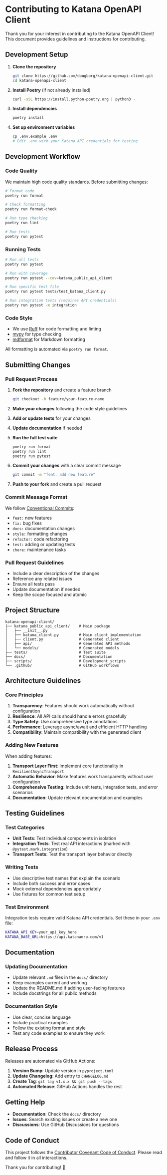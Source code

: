 # Contributing to Katana OpenAPI Client

Thank you for your interest in contributing to the Katana OpenAPI Client! This document
provides guidelines and instructions for contributing.

## Development Setup

1. **Clone the repository**

   ```bash
   git clone https://github.com/dougborg/katana-openapi-client.git
   cd katana-openapi-client
   ```

1. **Install Poetry** (if not already installed)

   ```bash
   curl -sSL https://install.python-poetry.org | python3 -
   ```

1. **Install dependencies**

   ```bash
   poetry install
   ```

1. **Set up environment variables**

   ```bash
   cp .env.example .env
   # Edit .env with your Katana API credentials for testing
   ```

## Development Workflow

### Code Quality

We maintain high code quality standards. Before submitting changes:

```bash
# Format code
poetry run format

# Check formatting
poetry run format-check

# Run type checking
poetry run lint

# Run tests
poetry run pytest
```

### Running Tests

```bash
# Run all tests
poetry run pytest

# Run with coverage
poetry run pytest --cov=katana_public_api_client

# Run specific test file
poetry run pytest tests/test_katana_client.py

# Run integration tests (requires API credentials)
poetry run pytest -m integration
```

### Code Style

- We use [Ruff](https://docs.astral.sh/ruff/) for code formatting and linting
- [mypy](https://mypy.readthedocs.io/) for type checking
- [mdformat](https://mdformat.readthedocs.io/) for Markdown formatting

All formatting is automated via `poetry run format`.

## Submitting Changes

### Pull Request Process

1. **Fork the repository** and create a feature branch

   ```bash
   git checkout -b feature/your-feature-name
   ```

1. **Make your changes** following the code style guidelines

1. **Add or update tests** for your changes

1. **Update documentation** if needed

1. **Run the full test suite**

   ```bash
   poetry run format
   poetry run lint
   poetry run pytest
   ```

1. **Commit your changes** with a clear commit message

   ```bash
   git commit -m "feat: add new feature"
   ```

1. **Push to your fork** and create a pull request

### Commit Message Format

We follow [Conventional Commits](https://www.conventionalcommits.org/):

- `feat:` new features
- `fix:` bug fixes
- `docs:` documentation changes
- `style:` formatting changes
- `refactor:` code refactoring
- `test:` adding or updating tests
- `chore:` maintenance tasks

### Pull Request Guidelines

- Include a clear description of the changes
- Reference any related issues
- Ensure all tests pass
- Update documentation if needed
- Keep the scope focused and atomic

## Project Structure

```text
katana-openapi-client/
├── katana_public_api_client/    # Main package
│   ├── __init__.py
│   ├── katana_client.py         # Main client implementation
│   ├── client.py                # Generated client
│   ├── api/                     # Generated API methods
│   └── models/                  # Generated models
├── tests/                       # Test suite
├── docs/                        # Documentation
├── scripts/                     # Development scripts
└── .github/                     # GitHub workflows
```

## Architecture Guidelines

### Core Principles

1. **Transparency**: Features should work automatically without configuration
1. **Resilience**: All API calls should handle errors gracefully
1. **Type Safety**: Use comprehensive type annotations
1. **Performance**: Leverage async/await and efficient HTTP handling
1. **Compatibility**: Maintain compatibility with the generated client

### Adding New Features

When adding features:

1. **Transport Layer First**: Implement core functionality in `ResilientAsyncTransport`
1. **Automatic Behavior**: Make features work transparently without user configuration
1. **Comprehensive Testing**: Include unit tests, integration tests, and error scenarios
1. **Documentation**: Update relevant documentation and examples

## Testing Guidelines

### Test Categories

- **Unit Tests**: Test individual components in isolation
- **Integration Tests**: Test real API interactions (marked with
  `@pytest.mark.integration`)
- **Transport Tests**: Test the transport layer behavior directly

### Writing Tests

- Use descriptive test names that explain the scenario
- Include both success and error cases
- Mock external dependencies appropriately
- Use fixtures for common test setup

### Test Environment

Integration tests require valid Katana API credentials. Set these in your `.env` file:

```bash
KATANA_API_KEY=your_api_key_here
KATANA_BASE_URL=https://api.katanamrp.com/v1
```

## Documentation

### Updating Documentation

- Update relevant `.md` files in the `docs/` directory
- Keep examples current and working
- Update the README.md if adding user-facing features
- Include docstrings for all public methods

### Documentation Style

- Use clear, concise language
- Include practical examples
- Follow the existing format and style
- Test any code examples to ensure they work

## Release Process

Releases are automated via GitHub Actions:

1. **Version Bump**: Update version in `pyproject.toml`
1. **Update Changelog**: Add entry to `CHANGELOG.md`
1. **Create Tag**: `git tag v1.x.x && git push --tags`
1. **Automated Release**: GitHub Actions handles the rest

## Getting Help

- **Documentation**: Check the `docs/` directory
- **Issues**: Search existing issues or create a new one
- **Discussions**: Use GitHub Discussions for questions

## Code of Conduct

This project follows the [Contributor Covenant Code of Conduct](CODE_OF_CONDUCT.md).
Please read and follow it in all interactions.

Thank you for contributing! 🎉
